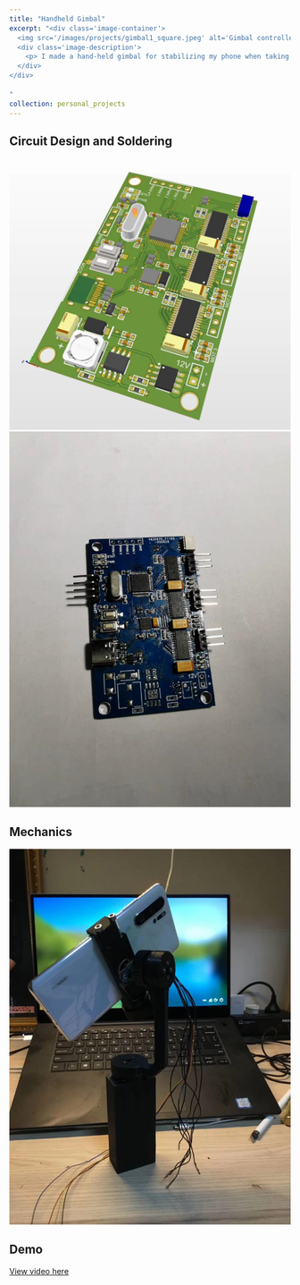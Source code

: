 ```yaml
---
title: "Handheld Gimbal"
excerpt: "<div class='image-container'>
  <img src='/images/projects/gimbal1_square.jpeg' alt='Gimbal controller board' class='resizable-image'>
  <div class='image-description'>
    <p> I made a hand-held gimbal for stabilizing my phone when taking videos. The system cotains 3 BLDC motors and 2 IMUs, one at the handle and another attached to the end effector(phone holder). The difference between the IMU are used to calculate joint angles and guide the 3 phase voltage modulation. </p>
  </div>
</div>

"
collection: personal_projects
---
```


## Circuit Design and Soldering

<img src='/images/projects/gimbal1.jpg'>
<img src='/images/projects/gimbal2.jpg'>

## Mechanics
<img src='/images/projects/gimbal3.jpg'>

## Demo
[View video here](https://www.bilibili.com/video/BV1gZ4y1G79x/)

